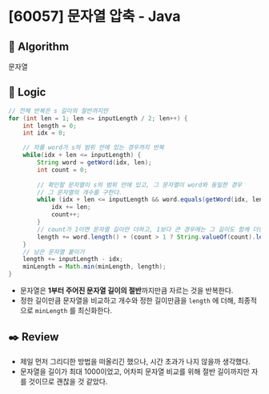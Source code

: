 # [60057] 문자열 압축 - Java

## :pushpin: **Algorithm**

문자열

## :round_pushpin: **Logic**

```java
// 전체 반복은 s 길이의 절반까지만
for (int len = 1; len <= inputLength / 2; len++) {
    int length = 0;
    int idx = 0;

    // 자를 word가 s의 범위 안에 있는 경우까지 반복
    while(idx + len <= inputLength) {
        String word = getWord(idx, len);
        int count = 0;
        
        // 확인할 문자열이 s의 범위 안에 있고, 그 문자열이 word와 동일한 경우
        // 그 문자열의 개수를 구한다.
        while (idx + len <= inputLength && word.equals(getWord(idx, len))) {
            idx += len;
            count++;
        }
        // count가 1이면 문자열 길이만 더하고, 1보다 큰 경우에는 그 길이도 함께 더한다.
        length += word.length() + (count > 1 ? String.valueOf(count).length() : 0);
    }
    // 남은 문자열 붙이기
    length += inputLength - idx;
    minLength = Math.min(minLength, length);
}
```

- 문자열은 **1부터 주어진 문자열 길이의 절반**까지만큼 자르는 것을 반복한다.
- 정한 길이만큼 문자열을 비교하고 개수와 정한 길이만큼을 `length` 에 더해, 최종적으로 `minLength` 를 최신화한다.

## :black_nib: **Review**

- 제일 먼저 그리디한 방법을 떠올리긴 했으나, 시간 초과가 나지 않을까 생각했다.
- 문자열을 길이가 최대 1000이었고, 어차피 문자열 비교를 위해 절반 길이까지만 자를 것이므로 괜찮을 것 같았다.